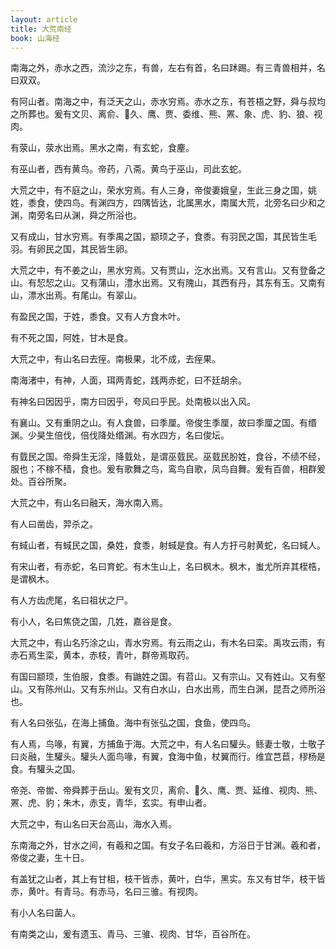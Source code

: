 ```yaml
---
layout: article
title: 大荒南经
book: 山海经
---
```


南海之外，赤水之西，流沙之东，有兽，左右有首，名曰䟣踢。有三青兽相并，名曰双双。

有阿山者。南海之中，有泛天之山，赤水穷焉。赤水之东，有苍梧之野，舜与叔均之所葬也。爰有文贝、离俞、𩿨久、鹰、贾、委维、熊、罴、象、虎、豹、狼、视肉。

有荥山，荥水出焉。黑水之南，有玄蛇，食麈。

有巫山者，西有黄鸟。帝药，八斋。黄鸟于巫山，司此玄蛇。

大荒之中，有不庭之山，荣水穷焉。有人三身，帝俊妻娥皇，生此三身之国，姚姓，黍食，使四鸟。有渊四方，四隅皆达，北属黑水，南属大荒，北旁名曰少和之渊，南旁名曰从渊，舜之所浴也。

又有成山，甘水穷焉。有季禺之国，颛顼之子，食黍。有羽民之国，其民皆生毛羽。有卵民之国，其民皆生卵。

大荒之中，有不姜之山，黑水穷焉。又有贾山，汔水出焉。又有言山。又有登备之山。有恝恝之山。又有蒲山，澧水出焉。又有隗山，其西有丹，其东有玉。又南有山，漂水出焉。有尾山。有翠山。

有盈民之国，于姓，黍食。又有人方食木叶。

有不死之国，阿姓，甘木是食。

大荒之中，有山名曰去痓。南极果，北不成，去痓果。

南海渚中，有神，人面，珥两青蛇，践两赤蛇，曰不廷胡余。

有神名曰因因乎，南方曰因乎，夸风曰乎民。处南极以出入风。

有襄山。又有重阴之山。有人食兽，曰季厘。帝俊生季厘，故曰季厘之国。有缗渊。少昊生倍伐，倍伐降处缗渊。有水四方，名曰俊坛。

有臷民之国。帝舜生无淫，降臷处，是谓巫臷民。巫臷民肦姓，食谷，不绩不经，服也；不稼不穑，食也。爰有歌舞之鸟，鸾鸟自歌，凤鸟自舞。爰有百兽，相群爰处。百谷所聚。

大荒之中，有山名曰融天，海水南入焉。

有人曰凿齿，羿杀之。

有蜮山者，有蜮民之国，桑姓，食黍，射蜮是食。有人方扜弓射黄蛇，名曰蜮人。

有宋山者，有赤蛇，名曰育蛇。有木生山上，名曰枫木。枫木，蚩尤所弃其桎梏，是谓枫木。

有人方齿虎尾，名曰祖状之尸。

有小人，名曰焦侥之国，几姓，嘉谷是食。

大荒之中，有山名㱙涂之山，青水穷焉。有云雨之山，有木名曰栾。禹攻云雨，有赤石焉生栾，黄本，赤枝，青叶，群帝焉取药。

有国曰颛顼，生伯服，食黍。有鼬姓之国。有苕山。又有宗山。又有姓山。又有壑山。又有陈州山。又有东州山。又有白水山，白水出焉，而生白渊，昆吾之师所浴也。

有人名曰张弘，在海上捕鱼。海中有张弘之国，食鱼，使四鸟。

有人焉，鸟喙，有翼，方捕鱼于海。大荒之中，有人名曰驩头。鲧妻士敬，士敬子曰炎融，生驩头。驩头人面鸟喙，有翼，食海中鱼，杖翼而行。维宜芑苣，穋杨是食。有驩头之国。

帝尧、帝喾、帝舜葬于岳山。爰有文贝，离俞、𩿨久、鹰、贾、延维、视肉、熊、罴、虎、豹；朱木，赤支，青华，玄实。有申山者。

大荒之中，有山名曰天台高山，海水入焉。

东南海之外，甘水之间，有羲和之国。有女子名曰羲和，方浴日于甘渊。羲和者，帝俊之妻，生十日。

有盖犹之山者，其上有甘柤，枝干皆赤，黄叶，白华，黑实。东又有甘华，枝干皆赤，黄叶。有青马。有赤马，名曰三骓。有视肉。

有小人名曰菌人。

有南类之山，爰有遗玉、青马、三骓、视肉、甘华，百谷所在。

